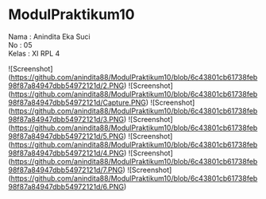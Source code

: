 # ModulPraktikum10

Nama  :   Anindita Eka Suci <br>
No    :   05<br>
Kelas :   XI RPL 4<br>

![Screenshot] (https://github.com/anindita88/ModulPraktikum10/blob/6c43801cb61738feb98f87a84947dbb54972121d/2.PNG)
![Screenshot] (https://github.com/anindita88/ModulPraktikum10/blob/6c43801cb61738feb98f87a84947dbb54972121d/Capture.PNG)
![Screenshot] (https://github.com/anindita88/ModulPraktikum10/blob/6c43801cb61738feb98f87a84947dbb54972121d/3.PNG)
![Screenshot] (https://github.com/anindita88/ModulPraktikum10/blob/6c43801cb61738feb98f87a84947dbb54972121d/5.PNG)
![Screenshot] (https://github.com/anindita88/ModulPraktikum10/blob/6c43801cb61738feb98f87a84947dbb54972121d/4.PNG)
![Screenshot] (https://github.com/anindita88/ModulPraktikum10/blob/6c43801cb61738feb98f87a84947dbb54972121d/7.PNG)
![Screenshot] (https://github.com/anindita88/ModulPraktikum10/blob/6c43801cb61738feb98f87a84947dbb54972121d/6.PNG)
